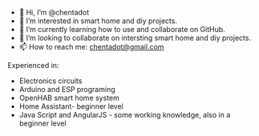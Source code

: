 - 👋 Hi, I’m @chentadot
- 👀 I’m interested in smart home and diy projects.
- 🌱 I’m currently learning how to use and collaborate on GitHub.
- 💞️ I’m looking to collaborate on intersting smart home and diy projects.
- 📫 How to reach me: chentadot@gmail.com

Experienced in:
- Electronics circuits
- Arduino and ESP programing
- OpenHAB smart home system
- Home Assistant- beginner level
- Java Script and AngularJS - some working knowledge, also in a beginner level

<!---
chentadot/chentadot is a ✨ special ✨ repository because its `README.md` (this file) appears on your GitHub profile.
You can click the Preview link to take a look at your changes.
--->
